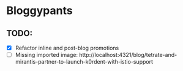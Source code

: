 # Bloggypants

## TODO:
- [x] Refactor inline and post-blog promotions
- [ ] Missing imported image: http://localhost:4321/blog/tetrate-and-mirantis-partner-to-launch-k0rdent-with-istio-support
